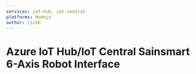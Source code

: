 ```yaml
---
services: iot-hub, iot-central
platforms: Nodejs
author: rickb
---
```


# Azure IoT Hub/IoT Central Sainsmart 6-Axis Robot Interface
